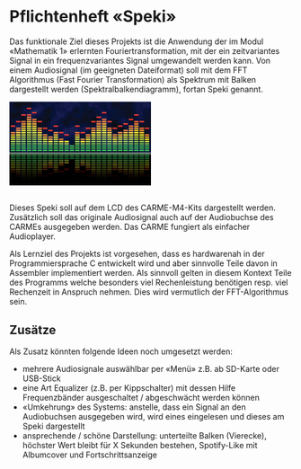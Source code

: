 # Pflichtenheft «Speki»
Das funktionale Ziel dieses Projekts ist die Anwendung der im Modul «Mathematik 1» erlernten Fouriertransformation, mit der ein zeitvariantes Signal in ein frequenzvariantes Signal umgewandelt werden kann. Von einem Audiosignal (im geeigneten Dateiformat) soll mit dem FFT Algorithmus (Fast Fourier Transformation) als Spektrum mit Balken dargestellt werden (Spektralbalkendiagramm), fortan Speki genannt.

[<img src="equalizer.jpg" width="50%"/>](equalizer.jpg)
<p style="font-size:0px">@image latex doc/equalizer.jpg Exemplarisches "Speki"</p>

Dieses Speki soll auf dem LCD des CARME-M4-Kits dargestellt werden. Zusätzlich soll das originale Audiosignal auch auf der Audiobuchse des CARMEs ausgegeben werden. Das CARME fungiert als einfacher Audioplayer.

Als Lernziel des Projekts ist vorgesehen, dass es hardwarenah in der Programmiersprache C entwickelt wird und aber sinnvolle Teile davon in Assembler implementiert werden. Als sinnvoll gelten in diesem Kontext Teile des Programms welche besonders viel Rechenleistung benötigen resp. viel Rechenzeit in Anspruch nehmen. Dies wird vermutlich der FFT-Algorithmus sein.

## Zusätze
Als Zusatz könnten folgende Ideen noch umgesetzt werden:
-	mehrere Audiosignale auswählbar per «Menü» z.B. ab SD-Karte oder USB-Stick
-	eine Art Equalizer (z.B. per Kippschalter) mit dessen Hilfe Frequenzbänder ausgeschaltet / abgeschwächt werden können
-	«Umkehrung» des Systems: anstelle, dass ein Signal an den Audiobuchsen ausgegeben wird, wird eines eingelesen und dieses am Speki dargestellt
-	ansprechende / schöne Darstellung: unterteilte Balken (Vierecke), höchster Wert bleibt für X Sekunden bestehen, Spotify-Like mit Albumcover und Fortschrittsanzeige
